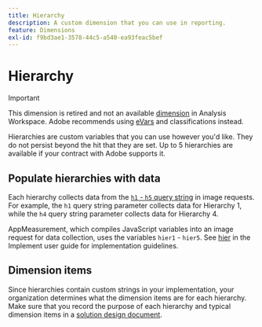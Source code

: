 ```yaml
---
title: Hierarchy
description: A custom dimension that you can use in reporting.
feature: Dimensions
exl-id: f9bd3ae1-3578-44c5-a540-ea93feac5bef
---
```

# Hierarchy

>[!IMPORTANT]
>
>This dimension is retired and not an available [dimension](overview.md) in Analysis Workspace. Adobe recommends using [eVars](evar.md) and classifications instead.

Hierarchies are custom variables that you can use however you'd like. They do not persist beyond the hit that they are set. Up to 5 hierarchies are available if your contract with Adobe supports it.

## Populate hierarchies with data

Each hierarchy collects data from the [`h1` - `h5` query string](/help/implement/validate/query-parameters.md) in image requests. For example, the `h1` query string parameter collects data for Hierarchy 1, while the `h4` query string parameter collects data for Hierarchy 4.

AppMeasurement, which compiles JavaScript variables into an image request for data collection, uses the variables `hier1` - `hier5`. See [hier](/help/implement/vars/page-vars/hier.md) in the Implement user guide for implementation guidelines.

## Dimension items

Since hierarchies contain custom strings in your implementation, your organization determines what the dimension items are for each hierarchy. Make sure that you record the purpose of each hierarchy and typical dimension items in a [solution design document](/help/implement/prepare/solution-design.md).
